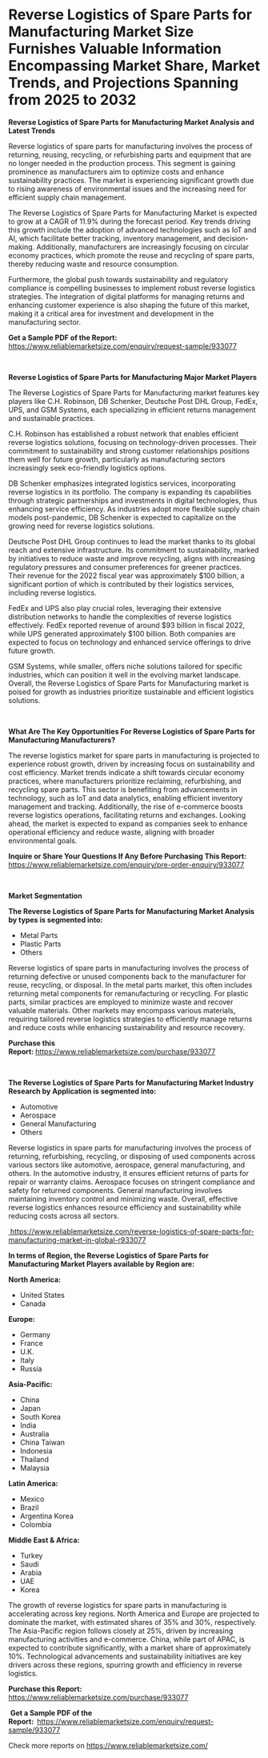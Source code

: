 <p><h1>Reverse Logistics of Spare Parts for Manufacturing Market Size Furnishes Valuable Information Encompassing Market Share, Market Trends, and Projections Spanning from 2025 to 2032</h1></p><p><strong>Reverse Logistics of Spare Parts for Manufacturing Market Analysis and Latest Trends</strong></p>
<p><p>Reverse logistics of spare parts for manufacturing involves the process of returning, reusing, recycling, or refurbishing parts and equipment that are no longer needed in the production process. This segment is gaining prominence as manufacturers aim to optimize costs and enhance sustainability practices. The market is experiencing significant growth due to rising awareness of environmental issues and the increasing need for efficient supply chain management.</p><p>The Reverse Logistics of Spare Parts for Manufacturing Market is expected to grow at a CAGR of 11.9% during the forecast period. Key trends driving this growth include the adoption of advanced technologies such as IoT and AI, which facilitate better tracking, inventory management, and decision-making. Additionally, manufacturers are increasingly focusing on circular economy practices, which promote the reuse and recycling of spare parts, thereby reducing waste and resource consumption.</p><p>Furthermore, the global push towards sustainability and regulatory compliance is compelling businesses to implement robust reverse logistics strategies. The integration of digital platforms for managing returns and enhancing customer experience is also shaping the future of this market, making it a critical area for investment and development in the manufacturing sector.</p></p>
<p><strong>Get a Sample PDF of the Report:&nbsp;</strong> <a href="https://www.reliablemarketsize.com/enquiry/request-sample/933077?utm_campaign=3108&utm_medium=2&utm_source=Github&utm_content=ia&utm_term=21032025&utm_id=reverse-logistics-of-spare-parts-for-manufacturing">https://www.reliablemarketsize.com/enquiry/request-sample/933077</a></p>
<p>&nbsp;</p>
<p><strong>Reverse Logistics of Spare Parts for Manufacturing Major Market Players</strong></p>
<p><p>The Reverse Logistics of Spare Parts for Manufacturing market features key players like C.H. Robinson, DB Schenker, Deutsche Post DHL Group, FedEx, UPS, and GSM Systems, each specializing in efficient returns management and sustainable practices.</p><p>C.H. Robinson has established a robust network that enables efficient reverse logistics solutions, focusing on technology-driven processes. Their commitment to sustainability and strong customer relationships positions them well for future growth, particularly as manufacturing sectors increasingly seek eco-friendly logistics options.</p><p>DB Schenker emphasizes integrated logistics services, incorporating reverse logistics in its portfolio. The company is expanding its capabilities through strategic partnerships and investments in digital technologies, thus enhancing service efficiency. As industries adopt more flexible supply chain models post-pandemic, DB Schenker is expected to capitalize on the growing need for reverse logistics solutions.</p><p>Deutsche Post DHL Group continues to lead the market thanks to its global reach and extensive infrastructure. Its commitment to sustainability, marked by initiatives to reduce waste and improve recycling, aligns with increasing regulatory pressures and consumer preferences for greener practices. Their revenue for the 2022 fiscal year was approximately $100 billion, a significant portion of which is contributed by their logistics services, including reverse logistics.</p><p>FedEx and UPS also play crucial roles, leveraging their extensive distribution networks to handle the complexities of reverse logistics effectively. FedEx reported revenue of around $93 billion in fiscal 2022, while UPS generated approximately $100 billion. Both companies are expected to focus on technology and enhanced service offerings to drive future growth.</p><p>GSM Systems, while smaller, offers niche solutions tailored for specific industries, which can position it well in the evolving market landscape. Overall, the Reverse Logistics of Spare Parts for Manufacturing market is poised for growth as industries prioritize sustainable and efficient logistics solutions.</p></p>
<p>&nbsp;</p>
<p><strong>What Are The Key Opportunities For Reverse Logistics of Spare Parts for Manufacturing Manufacturers?</strong></p>
<p><p>The reverse logistics market for spare parts in manufacturing is projected to experience robust growth, driven by increasing focus on sustainability and cost efficiency. Market trends indicate a shift towards circular economy practices, where manufacturers prioritize reclaiming, refurbishing, and recycling spare parts. This sector is benefiting from advancements in technology, such as IoT and data analytics, enabling efficient inventory management and tracking. Additionally, the rise of e-commerce boosts reverse logistics operations, facilitating returns and exchanges. Looking ahead, the market is expected to expand as companies seek to enhance operational efficiency and reduce waste, aligning with broader environmental goals.</p></p>
<p><strong>Inquire or Share Your Questions If Any Before Purchasing This Report:</strong> <a href="https://www.reliablemarketsize.com/enquiry/pre-order-enquiry/933077?utm_campaign=3108&utm_medium=2&utm_source=Github&utm_content=ia&utm_term=21032025&utm_id=reverse-logistics-of-spare-parts-for-manufacturing">https://www.reliablemarketsize.com/enquiry/pre-order-enquiry/933077</a></p>
<p>&nbsp;</p>
<p><strong>Market Segmentation</strong></p>
<p><strong>The Reverse Logistics of Spare Parts for Manufacturing Market Analysis by types is segmented into:</strong></p>
<p><ul><li>Metal Parts</li><li>Plastic Parts</li><li>Others</li></ul></p>
<p><p>Reverse logistics of spare parts in manufacturing involves the process of returning defective or unused components back to the manufacturer for reuse, recycling, or disposal. In the metal parts market, this often includes returning metal components for remanufacturing or recycling. For plastic parts, similar practices are employed to minimize waste and recover valuable materials. Other markets may encompass various materials, requiring tailored reverse logistics strategies to efficiently manage returns and reduce costs while enhancing sustainability and resource recovery.</p></p>
<p><strong>Purchase this Report:&nbsp;</strong><a href="https://www.reliablemarketsize.com/purchase/933077?utm_campaign=3108&utm_medium=2&utm_source=Github&utm_content=ia&utm_term=21032025&utm_id=reverse-logistics-of-spare-parts-for-manufacturing">https://www.reliablemarketsize.com/purchase/933077</a></p>
<p>&nbsp;</p>
<p><strong>The Reverse Logistics of Spare Parts for Manufacturing Market Industry Research by Application is segmented into:</strong></p>
<p><ul><li>Automotive</li><li>Aerospace</li><li>General Manufacturing</li><li>Others</li></ul></p>
<p><p>Reverse logistics in spare parts for manufacturing involves the process of returning, refurbishing, recycling, or disposing of used components across various sectors like automotive, aerospace, general manufacturing, and others. In the automotive industry, it ensures efficient returns of parts for repair or warranty claims. Aerospace focuses on stringent compliance and safety for returned components. General manufacturing involves maintaining inventory control and minimizing waste. Overall, effective reverse logistics enhances resource efficiency and sustainability while reducing costs across all sectors.</p></p>
<p><a href="https://www.reliablemarketsize.com/reverse-logistics-of-spare-parts-for-manufacturing-market-in-global-r933077?utm_campaign=3108&utm_medium=2&utm_source=Github&utm_content=ia&utm_term=21032025&utm_id=reverse-logistics-of-spare-parts-for-manufacturing">&nbsp;https://www.reliablemarketsize.com/reverse-logistics-of-spare-parts-for-manufacturing-market-in-global-r933077</a></p>
<p><strong>In terms of Region, the Reverse Logistics of Spare Parts for Manufacturing Market Players available by Region are:</strong></p>
<p>
    <p> <strong> North America: </strong>
        <ul>
            <li>United States</li>
            <li>Canada</li>
        </ul>
        </p> 
    <p> <strong> Europe: </strong>
        <ul>
            <li>Germany</li>
            <li>France</li>
            <li>U.K.</li>
            <li>Italy</li>
            <li>Russia</li>
        </ul>
        </p> 
    <p> <strong> Asia-Pacific: </strong>
        <ul>
            <li>China</li>
            <li>Japan</li>
            <li>South Korea</li>
            <li>India</li>
            <li>Australia</li>
            <li>China Taiwan</li>
            <li>Indonesia</li>
            <li>Thailand</li>
            <li>Malaysia</li>
        </ul>
        </p> 
    <p> <strong> Latin America: </strong>
        <ul>
            <li>Mexico</li>
            <li>Brazil</li>
            <li>Argentina Korea</li>
            <li>Colombia</li>
        </ul>
        </p> 
    <p> <strong> Middle East & Africa: </strong>
        <ul>
            <li>Turkey</li>
            <li>Saudi</li>
            <li>Arabia</li>
            <li>UAE</li>
            <li>Korea</li>
        </ul>
    </p>
    </p>
<p><p>The growth of reverse logistics for spare parts in manufacturing is accelerating across key regions. North America and Europe are projected to dominate the market, with estimated shares of 35% and 30%, respectively. The Asia-Pacific region follows closely at 25%, driven by increasing manufacturing activities and e-commerce. China, while part of APAC, is expected to contribute significantly, with a market share of approximately 10%. Technological advancements and sustainability initiatives are key drivers across these regions, spurring growth and efficiency in reverse logistics.</p></p>
<p><strong>Purchase this Report: </strong><a href="https://www.reliablemarketsize.com/purchase/933077?utm_campaign=3108&utm_medium=2&utm_source=Github&utm_content=ia&utm_term=21032025&utm_id=reverse-logistics-of-spare-parts-for-manufacturing">https://www.reliablemarketsize.com/purchase/933077</a></p>
<p>&nbsp;<strong>Get a Sample PDF of the Report:&nbsp;&nbsp;</strong><a href="https://www.reliablemarketsize.com/enquiry/request-sample/933077?utm_campaign=3108&utm_medium=2&utm_source=Github&utm_content=ia&utm_term=21032025&utm_id=reverse-logistics-of-spare-parts-for-manufacturing">https://www.reliablemarketsize.com/enquiry/request-sample/933077</a></p>
<p><strong></strong></p>
<p>Check more reports on <a href="https://www.reliablemarketsize.com/?utm_campaign=3108&utm_medium=2&utm_source=Github&utm_content=ia&utm_term=21032025&utm_id=reverse-logistics-of-spare-parts-for-manufacturing">https://www.reliablemarketsize.com/</a></p>